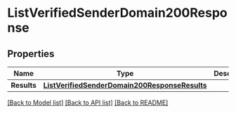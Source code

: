 # ListVerifiedSenderDomain200Response

## Properties

Name | Type | Description | Notes
------------ | ------------- | ------------- | -------------
**Results** | [**ListVerifiedSenderDomain200ResponseResults**](ListVerifiedSenderDomain200ResponseResults.md) |  |

[[Back to Model list]](../README.md#documentation-for-models) [[Back to API list]](../README.md#documentation-for-api-endpoints) [[Back to README]](../README.md)


